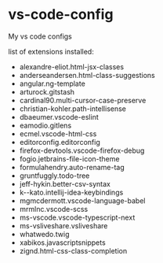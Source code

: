 # vs-code-config
My vs code configs

list of extensions installed:
- alexandre-eliot.html-jsx-classes
- anderseandersen.html-class-suggestions
- angular.ng-template
- arturock.gitstash
- cardinal90.multi-cursor-case-preserve
- christian-kohler.path-intellisense
- dbaeumer.vscode-eslint
- eamodio.gitlens
- ecmel.vscode-html-css
- editorconfig.editorconfig
- firefox-devtools.vscode-firefox-debug
- fogio.jetbrains-file-icon-theme
- formulahendry.auto-rename-tag
- gruntfuggly.todo-tree
- jeff-hykin.better-csv-syntax
- k--kato.intellij-idea-keybindings
- mgmcdermott.vscode-language-babel
- mrmlnc.vscode-scss
- ms-vscode.vscode-typescript-next
- ms-vsliveshare.vsliveshare
- whatwedo.twig
- xabikos.javascriptsnippets
- zignd.html-css-class-completion
